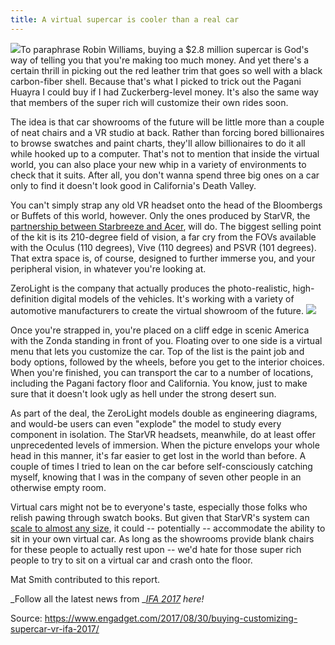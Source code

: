 ```yaml
---
title: A virtual supercar is cooler than a real car
---
```


![](https://s.aolcdn.com/hss/storage/midas/76a56df7b1300d1c9b1dcee140fa9999/205617161/bge2P83004671600-ed.jpg)To paraphrase Robin Williams, buying a $2.8 million supercar is God's way of telling you that you're making too much money. And yet there's a certain thrill in picking out the red leather trim that goes so well with a black carbon-fiber shell. Because that's what I picked to trick out the Pagani Huayra I could buy if I had Zuckerberg-level money. It's also the same way that members of the super rich will customize their own rides soon.

The idea is that car showrooms of the future will be little more than a couple of neat chairs and a VR studio at back. Rather than forcing bored billionaires to browse swatches and paint charts, they'll allow billionaires to do it all while hooked up to a computer. That's not to mention that inside the virtual world, you can also place your new whip in a variety of environments to check that it suits. After all, you don't wanna spend three big ones on a car only to find it doesn't look good in California's Death Valley.

You can't simply strap any old VR headset onto the head of the Bloombergs or Buffets of this world, however. Only the ones produced by StarVR, the [partnership between Starbreeze and Acer](https://www.engadget.com/2016/05/15/acer-helps-with-starbreeze-vr-headset/), will do. The biggest selling point of the kit is its 210-degree field of vision, a far cry from the FOVs available with the Oculus \(110 degrees\), Vive \(110 degrees\) and PSVR \(101 degrees\). That extra space is, of course, designed to further immerse you, and your peripheral vision, in whatever you're looking at.

ZeroLight is the company that actually produces the photo-realistic, high-definition digital models of the vehicles. It's working with a variety of automotive manufacturers to create the virtual showroom of the future.
![](https://s.aolcdn.com/hss/storage/midas/54dc974f439ba65760a277f040eb9224/205616223/StarVR-%26-ZeroLight_03_low-res.jpg)

Once you're strapped in, you're placed on a cliff edge in scenic America with the Zonda standing in front of you. Floating over to one side is a virtual menu that lets you customize the car. Top of the list is the paint job and body options, followed by the wheels, before you get to the interior choices. When you're finished, you can transport the car to a number of locations, including the Pagani factory floor and California. You know, just to make sure that it doesn't look ugly as hell under the strong desert sun.

As part of the deal, the ZeroLight models double as engineering diagrams, and would-be users can even "explode" the model to study every component in isolation. The StarVR headsets, meanwhile, do at least offer unprecedented levels of immersion. When the picture envelops your whole head in this manner, it's far easier to get lost in the world than before. A couple of times I tried to lean on the car before self-consciously catching myself, knowing that I was in the company of seven other people in an otherwise empty room.

Virtual cars might not be to everyone's taste, especially those folks who relish pawing through swatch books. But given that StarVR's system can [scale to almost any size](https://www.engadget.com/2016/10/30/starbreeze-parallax-vr/), it could -- potentially -- accommodate the ability to sit in your own virtual car. As long as the showrooms provide blank chairs for these people to actually rest upon -- we'd hate for those super rich people to try to sit on a virtual car and crash onto the floor.

Mat Smith contributed to this report.

_Follow all the latest news from _[_IFA 2017_](https://www.engadget.com/tag/ifa2017/) _here!_

Source: https://www.engadget.com/2017/08/30/buying-customizing-supercar-vr-ifa-2017/

